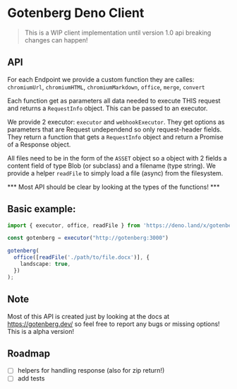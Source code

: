 # Gotenberg Deno Client
> This is a WIP client implementation until version 1.0 api breaking changes can happen!

## API
For each Endpoint we provide a custom function they are calles:
`chromiumUrl`, `chromiumHTML`, `chromiumMarkdown`, `office`, `merge`, `convert`

Each function get as parameters all data needed to execute THIS request and returns a `RequestInfo` object. This can be passed to an executor.

We provide 2 executor: `executor` and `webhookExecutor`. They get options as parameters that are Request undependend so only request-header fields. They return a function that gets a `RequestInfo` object and return a Promise of a Response object.

All files need to be in the form of the `ASSET` object so a object with 2 fields a content field of type Blob (or subclass) and a filename (type string). We provide a helper `readFile` to simply load a file (async) from the filesystem.

*** Most API should be clear by looking at the types of the functions! ***

## Basic example:

```ts
import { executor, office, readFile } from 'https://deno.land/x/gotenberg/mod.ts'

const gotenberg = executor("http://gotenberg:3000")

gotenberg(
  office([readFile('./path/to/file.docx')], {
    landscape: true,
  })
);

```

## Note
Most of this API is created just by looking at the docs at https://gotenberg.dev/ so feel free to report any bugs or missing options! This is a alpha version!


## Roadmap
- [ ] helpers for handling response (also for zip return!)
- [ ] add tests
